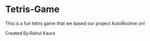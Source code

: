 # Tetris-Game
This is a fun tetris game that we based our project AutoRoutine on!

Created By:Rahul Kaura
